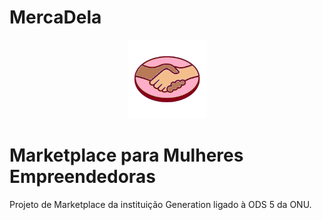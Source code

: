 # MercaDela

<div align="center">
    <img src="https://github.com/Grupo4-Generation/MercaDela/blob/main/MercaDela%20Logo.png" title="source: imgur.com" width="25%"/>
</div>
<h1>Marketplace para Mulheres Empreendedoras</h1>

Projeto de Marketplace da instituição Generation ligado à ODS 5 da ONU.
